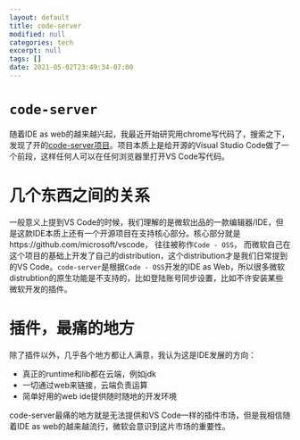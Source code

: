 ```yaml
---
layout: default
title: code-server
modified: null
categories: tech
excerpt: null
tags: []
date: 2021-05-02T23:49:34-07:00
---
```


# `code-server`
随着IDE as web的越来越兴起，我最近开始研究用chrome写代码了，搜索之下，发现了开的[code-server项目](https://github.com/cdr/code-server)。项目本质上是给开源的Visual Studio Code做了一个前段，这样任何人可以在任何浏览器里打开VS Code写代码。

# 几个东西之间的关系
一般意义上提到VS Code的时候，我们理解的是微软出品的一款编辑器/IDE，但是这款IDE本质上还有一个开源项目在支持核心部分。核心部分就是https://github.com/microsoft/vscode， 往往被称作`Code - OSS`， 而微软自己在这个项目的基础上开发了自己的distribution，这个distribution才是我们日常提到的VS Code。`code-server`是根据`Code - OSS`开发的IDE as Web，所以很多微软distrubtion的原生功能是不支持的，比如登陆账号同步设置，比如不许安装某些微软开发的插件。

# 插件，最痛的地方
除了插件以外，几乎各个地方都让人满意，我认为这是IDE发展的方向：
- 真正的runtime和lib都在云端，例如jdk
- 一切通过web来链接，云端负责运算
- 简单好用的web ide提供随时随地的开发环境

code-server最痛的地方就是无法提供和VS Code一样的插件市场，但是我相信随着IDE as web的越来越流行，微软会意识到这片市场的重要性。

